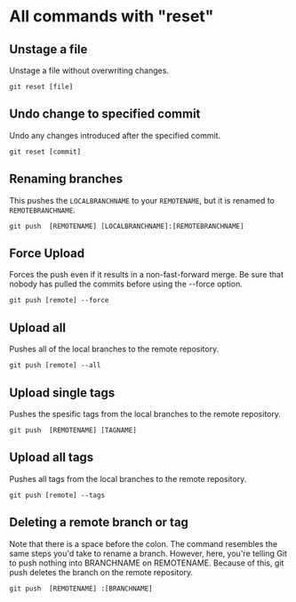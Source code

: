 # All commands with "reset"

## Unstage a file

Unstage a file without overwriting changes.

`git reset [file]`

## Undo change to specified commit

Undo any changes introduced after the specified commit.

`git reset [commit]`

## Renaming branches

This pushes the `LOCALBRANCHNAME` to your `REMOTENAME`, but it is renamed to `REMOTEBRANCHNAME`.

`git push  [REMOTENAME] [LOCALBRANCHNAME]:[REMOTEBRANCHNAME]`

## Force Upload

Forces the push even if it results in a non-fast-forward merge. Be sure that nobody has pulled the commits before using the --force option.

`git push [remote] --force`

## Upload all

Pushes all of the local branches to the remote repository.

`git push [remote] --all`

## Upload single tags

Pushes the spesific tags from the local branches to the remote repository.

`git push  [REMOTENAME] [TAGNAME]`

## Upload all tags

Pushes all tags from the local branches to the remote repository.

`git push [remote] --tags`

## Deleting a remote branch or tag

Note that there is a space before the colon. The command resembles the same steps you'd take to rename a branch. However, here, you're telling Git to push nothing into BRANCHNAME on REMOTENAME. Because of this, git push deletes the branch on the remote repository.

`git push  [REMOTENAME] :[BRANCHNAME]`
